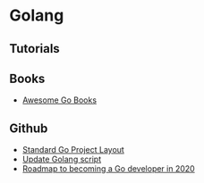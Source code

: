 # Golang

## Tutorials

## Books
- [Awesome Go Books](https://github.com/dariubs/GoBooks)

## Github
- [Standard Go Project Layout](https://github.com/golang-standards/project-layout)
- [Update Golang script](https://github.com/udhos/update-golang)
- [Roadmap to becoming a Go developer in 2020](https://github.com/Alikhll/golang-developer-roadmap)
